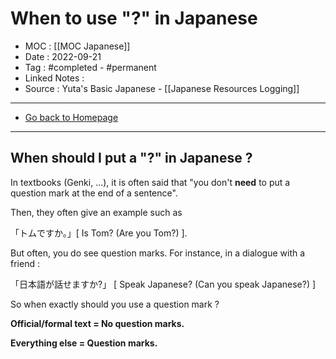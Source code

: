 # When to use "?" in Japanese
- MOC : [[MOC Japanese]]
- Date : 2022-09-21
- Tag : #completed - #permanent 
- Linked Notes : 
- Source : Yuta's Basic Japanese - [[Japanese Resources Logging]]
-------------------
- [Go back to Homepage](https://misudashi.ga/)
-----

## When should I put a "?" in Japanese ?

In textbooks (Genki, ...), it is often said that "you don't **need** to put a question mark at the end of a sentence".

Then, they often give an example such as 

「トムですか。」[ Is Tom? (Are you Tom?) ].

But often, you do see question marks. For instance, in a dialogue with a friend : 

「日本語が話せますか?」 [ Speak Japanese? (Can you speak Japanese?) ]

So when exactly should you use a question mark ?

**Official/formal text = No question marks.**

**Everything else = Question marks.**


